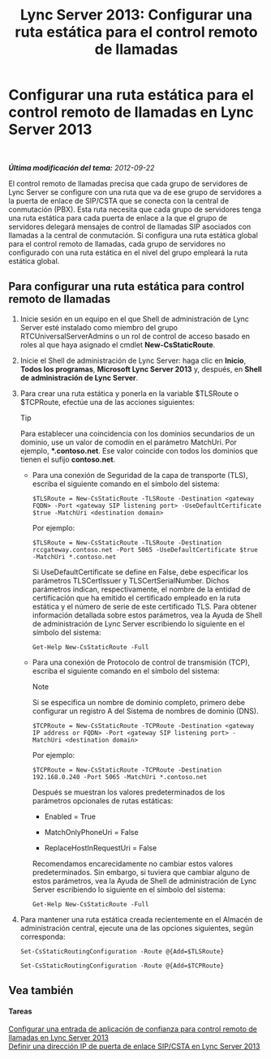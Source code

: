 ﻿---
title: 'Lync Server 2013: Configurar una ruta estática para el control remoto de llamadas'
TOCTitle: Configurar una ruta estática para el control remoto de llamadas
ms:assetid: f7003023-443d-48ee-989b-71e8b0b0abbd
ms:mtpsurl: https://technet.microsoft.com/es-es/library/Gg615051(v=OCS.15)
ms:contentKeyID: 48277194
ms.date: 01/07/2017
mtps_version: v=OCS.15
ms.translationtype: HT
---

# Configurar una ruta estática para el control remoto de llamadas en Lync Server 2013

 

_**Última modificación del tema:** 2012-09-22_

El control remoto de llamadas precisa que cada grupo de servidores de Lync Server se configure con una ruta que va de ese grupo de servidores a la puerta de enlace de SIP/CSTA que se conecta con la central de conmutación (PBX). Esta ruta necesita que cada grupo de servidores tenga una ruta estática para cada puerta de enlace a la que el grupo de servidores delegará mensajes de control de llamadas SIP asociados con llamadas a la central de conmutación. Si configura una ruta estática global para el control remoto de llamadas, cada grupo de servidores no configurado con una ruta estática en el nivel del grupo empleará la ruta estática global.

## Para configurar una ruta estática para control remoto de llamadas

1.  Inicie sesión en un equipo en el que Shell de administración de Lync Server esté instalado como miembro del grupo RTCUniversalServerAdmins o un rol de control de acceso basado en roles al que haya asignado el cmdlet **New-CsStaticRoute**.

2.  Inicie el Shell de administración de Lync Server: haga clic en **Inicio**, **Todos los programas**, **Microsoft Lync Server 2013** y, después, en **Shell de administración de Lync Server**.

3.  Para crear una ruta estática y ponerla en la variable $TLSRoute o $TCPRoute, efectúe una de las acciones siguientes:
    
    > [!TIP]  
    > Para establecer una coincidencia con los dominios secundarios de un dominio, use un valor de comodín en el parámetro MatchUri. Por ejemplo, <strong>*.contoso.net</strong>. Ese valor coincide con todos los dominios que tienen el sufijo <strong>contoso.net</strong>.
    
    
      - Para una conexión de Seguridad de la capa de transporte (TLS), escriba el siguiente comando en el símbolo del sistema:
        
            $TLSRoute = New-CsStaticRoute -TLSRoute -Destination <gateway FQDN> -Port <gateway SIP listening port> -UseDefaultCertificate $true -MatchUri <destination domain>
        
        Por ejemplo:
        
            $TLSRoute = New-CsStaticRoute -TLSRoute -Destination rccgateway.contoso.net -Port 5065 -UseDefaultCertificate $true -MatchUri *.contoso.net
        
        Si UseDefaultCertificate se define en False, debe especificar los parámetros TLSCertIssuer y TLSCertSerialNumber. Dichos parámetros indican, respectivamente, el nombre de la entidad de certificación que ha emitido el certificado empleado en la ruta estática y el número de serie de este certificado TLS. Para obtener información detallada sobre estos parámetros, vea la Ayuda de Shell de administración de Lync Server escribiendo lo siguiente en el símbolo del sistema:
        
            Get-Help New-CsStaticRoute -Full
    
      - Para una conexión de Protocolo de control de transmisión (TCP), escriba el siguiente comando en el símbolo del sistema:
        

        > [!NOTE]
        > Si se especifica un nombre de dominio completo, primero debe configurar un registro A del Sistema de nombres de dominio (DNS).

        
            $TCPRoute = New-CsStaticRoute -TCPRoute -Destination <gateway IP address or FQDN> -Port <gateway SIP listening port> -MatchUri <destination domain>
        
        Por ejemplo:
        
            $TCPRoute = New-CsStaticRoute -TCPRoute -Destination 192.168.0.240 -Port 5065 -MatchUri *.contoso.net
        
        Después se muestran los valores predeterminados de los parámetros opcionales de rutas estáticas:
        
          - Enabled = True
        
          - MatchOnlyPhoneUri = False
        
          - ReplaceHostInRequestUri = False
        
        Recomendamos encarecidamente no cambiar estos valores predeterminados. Sin embargo, si tuviera que cambiar alguno de estos parámetros, vea la Ayuda de Shell de administración de Lync Server escribiendo lo siguiente en el símbolo del sistema:
        
            Get-Help New-CsStaticRoute -Full

4.  Para mantener una ruta estática creada recientemente en el Almacén de administración central, ejecute una de las opciones siguientes, según corresponda:
    
    ```
    Set-CsStaticRoutingConfiguration -Route @{Add=$TLSRoute}
    ```
    ```
    Set-CsStaticRoutingConfiguration -Route @{Add=$TCPRoute}
    ```

## Vea también

#### Tareas

[Configurar una entrada de aplicación de confianza para control remoto de llamadas en Lync Server 2013](lync-server-2013-configure-a-trusted-application-entry-for-remote-call-control.md)  
[Definir una dirección IP de puerta de enlace SIP/CSTA en Lync Server 2013](lync-server-2013-define-a-sip-csta-gateway-ip-address.md)

